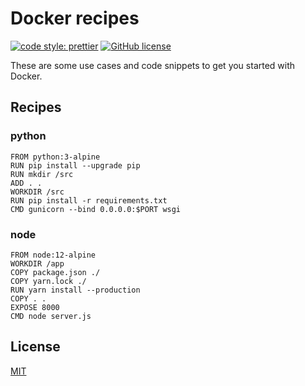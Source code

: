 # Docker recipes

[![code style: prettier](https://img.shields.io/badge/code_style-prettier-ff69b4.svg)](https://github.com/prettier/prettier)
[![GitHub license](https://img.shields.io/badge/license-MIT-blue.svg)](https://github.com/malcodeman/docker-recipes/blob/master/LICENSE)

These are some use cases and code snippets to get you started with Docker.

## Recipes

### python

```
FROM python:3-alpine
RUN pip install --upgrade pip
RUN mkdir /src
ADD . .
WORKDIR /src
RUN pip install -r requirements.txt
CMD gunicorn --bind 0.0.0.0:$PORT wsgi
```

### node

```
FROM node:12-alpine
WORKDIR /app
COPY package.json ./
COPY yarn.lock ./
RUN yarn install --production
COPY . .
EXPOSE 8000
CMD node server.js
```

## License

[MIT](./LICENSE)

